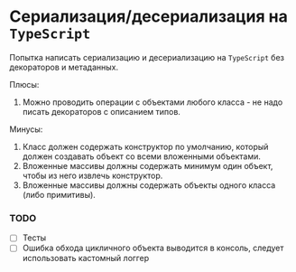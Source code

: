 # Сериализация/десериализация на `TypeScript`

Попытка написать сериализацию и десериализацию на `TypeScript` без декораторов и метаданных.

Плюсы:
1. Можно проводить операции с объектами любого класса - не надо писать декораторов с описанием типов.

Минусы:
1. Класс должен содержать конструктор по умолчанию, который должен создавать объект со всеми вложенными объектами.
1. Вложенные массивы должны содержать минимум один объект, чтобы из него извлечь конструктор.
1. Вложенные массивы должны содержать объекты одного класса (либо примитивы).

### TODO
 - [ ] Тесты
 - [ ] Ошибка обхода цикличного объекта выводится в консоль, следует использовать кастомный логгер